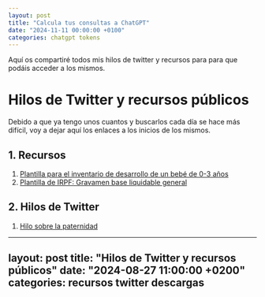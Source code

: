 ```yaml
---
layout: post
title: "Calcula tus consultas a ChatGPT"
date: "2024-11-11 00:00:00 +0100"
categories: chatgpt tokens
---
```


Aquí os compartiré todos mis hilos de twitter y recursos para para que podáis acceder a los mismos. 

# Hilos de Twitter y recursos públicos

Debido a que ya tengo unos cuantos y buscarlos cada día se hace más difícil, voy a dejar aquí los enlaces a los inicios de los mismos.

## 1. Recursos

1. [Plantilla para el inventario de desarrollo de un bebé de 0-3 años](https://x.com/asegnz/status/1426229471900745728)
2. [Plantilla de IRPF: Gravamen base liquidable general](https://x.com/asegnz/status/1867142064539840541)

## 2. Hilos de Twitter

1. [Hilo sobre la paternidad](https://x.com/asegnz/status/1369303402610589696)

---
layout: post
title: "Hilos de Twitter y recursos públicos"
date: "2024-08-27 11:00:00 +0200"
categories: recursos twitter descargas
---
